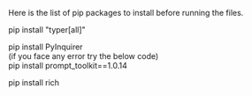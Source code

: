 Here is the list of pip packages to install before running the files.  
  
pip install "typer[all]"  
  
pip install PyInquirer  
(if you face any error try the below code)  
pip install prompt_toolkit==1.0.14  
  
pip install rich  